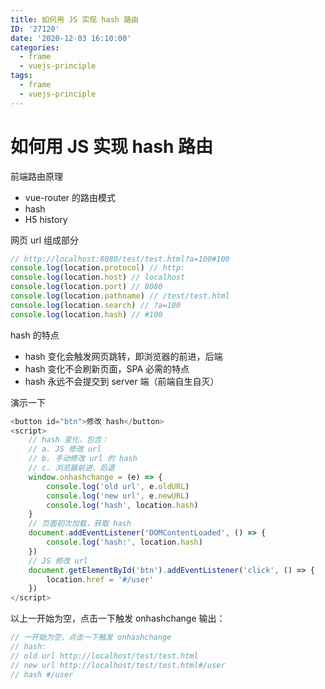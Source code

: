 ```yaml
---
title: 如何用 JS 实现 hash 路由
ID: '27120'
date: '2020-12-03 16:10:00'
categories:
  - frame
  - vuejs-principle
tags:
  - frame
  - vuejs-principle
---
```


# 如何用 JS 实现 hash 路由

前端路由原理

- vue-router 的路由模式
- hash
- H5 history

网页 url 组成部分

``` js 
// http://localhost:8080/test/test.html?a=100#100
console.log(location.protocol) // http:
console.log(location.host) // localhost
console.log(location.port) // 8080
console.log(location.pathname) // /test/test.html
console.log(location.search) // ?a=100
console.log(location.hash) // #100
```

hash 的特点

- hash 变化会触发网页跳转，即浏览器的前进，后端
- hash 变化不会刷新页面，SPA 必需的特点
- hash 永远不会提交到 server 端（前端自生自灭）

演示一下

``` js 
<button id="btn">修改 hash</button>
<script>
    // hash 变化，包含：
    // a. JS 修改 url
    // b. 手动修改 url 的 hash
    // c. 浏览器前进、后退
    window.onhashchange = (e) => {
        console.log('old url', e.oldURL)
        console.log('new url', e.newURL)
        console.log('hash', location.hash)
    }
    // 页面初次加载，获取 hash
    document.addEventListener('DOMContentLoaded', () => {
        console.log('hash:', location.hash)
    })
    // JS 修改 url
    document.getElementById('btn').addEventListener('click', () => {
        location.href = '#/user'
    })
</script>
```

以上一开始为空，点击一下触发 onhashchange 输出：

``` js 
// 一开始为空，点击一下触发 onhashchange
// hash:
// old url http://localhost/test/test.html
// new url http://localhost/test/test.html#/user
// hash #/user
```
 
 
 
 
 
 
 
 
 
 
 
 
 
 
 
 
 
 
 
 
 
 
 
 
